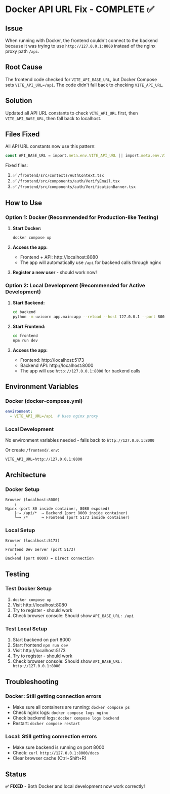 # Docker API URL Fix - COMPLETE ✅

## Issue
When running with Docker, the frontend couldn't connect to the backend because it was trying to use `http://127.0.0.1:8000` instead of the nginx proxy path `/api`.

## Root Cause
The frontend code checked for `VITE_API_BASE_URL`, but Docker Compose sets `VITE_API_URL=/api`. The code didn't fall back to checking `VITE_API_URL`.

## Solution
Updated all API URL constants to check `VITE_API_URL` first, then `VITE_API_BASE_URL`, then fall back to localhost.

## Files Fixed

All API URL constants now use this pattern:
```typescript
const API_BASE_URL = import.meta.env.VITE_API_URL || import.meta.env.VITE_API_BASE_URL || 'http://127.0.0.1:8000';
```

Fixed files:
1. ✅ `/frontend/src/contexts/AuthContext.tsx`
2. ✅ `/frontend/src/components/auth/VerifyEmail.tsx`
3. ✅ `/frontend/src/components/auth/VerificationBanner.tsx`

## How to Use

### Option 1: Docker (Recommended for Production-like Testing)

1. **Start Docker:**
   ```bash
   docker compose up
   ```

2. **Access the app:**
   - Frontend + API: http://localhost:8080
   - The app will automatically use `/api` for backend calls through nginx

3. **Register a new user** - should work now!

### Option 2: Local Development (Recommended for Active Development)

1. **Start Backend:**
   ```bash
   cd backend
   python -m uvicorn app.main:app --reload --host 127.0.0.1 --port 8000
   ```

2. **Start Frontend:**
   ```bash
   cd frontend
   npm run dev
   ```

3. **Access the app:**
   - Frontend: http://localhost:5173
   - Backend API: http://localhost:8000
   - The app will use `http://127.0.0.1:8000` for backend calls

## Environment Variables

### Docker (docker-compose.yml)
```yaml
environment:
  - VITE_API_URL=/api  # Uses nginx proxy
```

### Local Development
No environment variables needed - falls back to `http://127.0.0.1:8000`

Or create `/frontend/.env`:
```env
VITE_API_URL=http://127.0.0.1:8000
```

## Architecture

### Docker Setup
```
Browser (localhost:8080)
    ↓
Nginx (port 80 inside container, 8080 exposed)
    ├─→ /api/*  → Backend (port 8000 inside container)
    └─→ /*      → Frontend (port 5173 inside container)
```

### Local Setup
```
Browser (localhost:5173)
    ↓
Frontend Dev Server (port 5173)
    ↓
Backend (port 8000) ← Direct connection
```

## Testing

### Test Docker Setup
1. `docker compose up`
2. Visit http://localhost:8080
3. Try to register - should work
4. Check browser console: Should show `API_BASE_URL: /api`

### Test Local Setup
1. Start backend on port 8000
2. Start frontend `npm run dev`
3. Visit http://localhost:5173
4. Try to register - should work
5. Check browser console: Should show `API_BASE_URL: http://127.0.0.1:8000`

## Troubleshooting

### Docker: Still getting connection errors
- Make sure all containers are running: `docker compose ps`
- Check nginx logs: `docker compose logs nginx`
- Check backend logs: `docker compose logs backend`
- Restart: `docker compose restart`

### Local: Still getting connection errors
- Make sure backend is running on port 8000
- Check: `curl http://127.0.0.1:8000/docs`
- Clear browser cache (Ctrl+Shift+R)

## Status
**✅ FIXED** - Both Docker and local development now work correctly!


